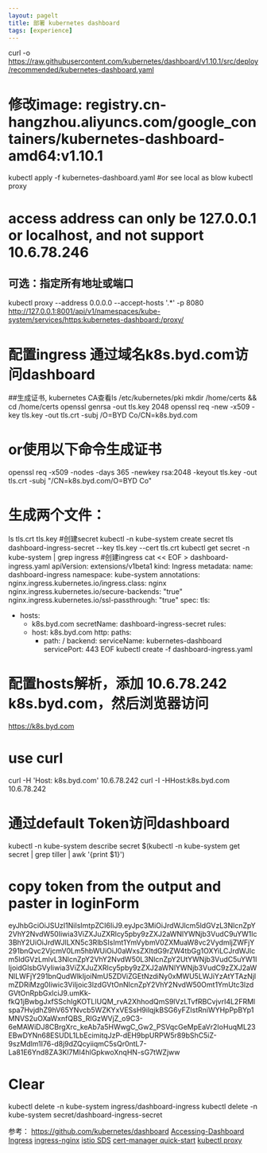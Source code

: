 ```yaml
---
layout: pagelt
title: 部署 kubernetes dashboard
tags: [experience]
---
```


curl -o https://raw.githubusercontent.com/kubernetes/dashboard/v1.10.1/src/deploy/recommended/kubernetes-dashboard.yaml
# 修改image: registry.cn-hangzhou.aliyuncs.com/google_containers/kubernetes-dashboard-amd64:v1.10.1
kubectl apply -f kubernetes-dashboard.yaml
#or see local as blow 
kubectl proxy
# access address can only be 127.0.0.1 or localhost, and not support 10.6.78.246
## 可选：指定所有地址或端口
kubectl proxy --address 0.0.0.0 --accept-hosts '.*' -p 8080
<http://127.0.0.1:8001/api/v1/namespaces/kube-system/services/https:kubernetes-dashboard:/proxy/>

# 配置ingress 通过域名k8s.byd.com访问dashboard
##生成证书, kubernetes CA查看ls /etc/kubernetes/pki
mkdir /home/certs && cd /home/certs
openssl genrsa -out tls.key 2048
openssl req -new -x509 -key tls.key -out tls.crt -subj /O=BYD Co/CN=k8s.byd.com
# or使用以下命令生成证书
openssl req -x509 -nodes -days 365 -newkey rsa:2048 -keyout tls.key -out tls.crt -subj "/CN=k8s.byd.com/O=BYD Co"
# 生成两个文件： 
ls
tls.crt  tls.key
#创建secret
kubectl -n kube-system  create secret tls dashboard-ingress-secret --key tls.key --cert tls.crt
kubectl get secret -n kube-system | grep ingress
#创建ingress
cat << EOF > dashboard-ingress.yaml
apiVersion: extensions/v1beta1
kind: Ingress
metadata:
  name: dashboard-ingress
  namespace: kube-system
  annotations:
    nginx.ingress.kubernetes.io/ingress.class: nginx
    nginx.ingress.kubernetes.io/secure-backends: "true"
    nginx.ingress.kubernetes.io/ssl-passthrough: "true"
spec:
  tls:
  - hosts:
    - k8s.byd.com
    secretName: dashboard-ingress-secret
  rules:
    - host: k8s.byd.com
      http:
        paths:
        - path: /
          backend:
            serviceName: kubernetes-dashboard
            servicePort: 443
EOF
kubectl create -f dashboard-ingress.yaml
# 配置hosts解析，添加 10.6.78.242 k8s.byd.com，然后浏览器访问
<https://k8s.byd.com>
# use curl
curl -H 'Host: k8s.byd.com' 10.6.78.242
curl -I -HHost:k8s.byd.com 10.6.78.242

# 通过default Token访问dashboard
kubectl -n kube-system describe secret $(kubectl -n kube-system get secret | grep tiller | awk '{print $1}')
# copy token from the output and paster in loginForm
eyJhbGciOiJSUzI1NiIsImtpZCI6IiJ9.eyJpc3MiOiJrdWJlcm5ldGVzL3NlcnZpY2VhY2NvdW50Iiwia3ViZXJuZXRlcy5pby9zZXJ2aWNlYWNjb3VudC9uYW1lc3BhY2UiOiJrdWJlLXN5c3RlbSIsImt1YmVybmV0ZXMuaW8vc2VydmljZWFjY291bnQvc2VjcmV0Lm5hbWUiOiJ0aWxsZXItdG9rZW4tbGg1OXYiLCJrdWJlcm5ldGVzLmlvL3NlcnZpY2VhY2NvdW50L3NlcnZpY2UtYWNjb3VudC5uYW1lIjoidGlsbGVyIiwia3ViZXJuZXRlcy5pby9zZXJ2aWNlYWNjb3VudC9zZXJ2aWNlLWFjY291bnQudWlkIjoiNmU5ZDViZGEtNzdiNy0xMWU5LWJiYzAtYTAzNjlmZDRiMzg0Iiwic3ViIjoic3lzdGVtOnNlcnZpY2VhY2NvdW50Omt1YmUtc3lzdGVtOnRpbGxlciJ9.umKk-fkQ1jBwbgJxfSSchIgKOTLlUQM_rvA2XhhodQmS9lVzLTvfRBCvjvrI4L2FRMlspa7HvjdhZ9hV65YNvcb5WZKYxVESsH9ilqjkBSG6yFZIstRniWYHpPpBYp1MNVS2uOXaWxnfQBS_RIGzWVjZ_o9C3-6eMAWiDJ8CBrgXrc_keAb7a5HWwgC_Gw2_PSVqcGeMpEaVr2IoHuqML23EBwDYNn68ESUDL1LbEcimitqJzP-dEH9bpURPW5r89bShC5iZ-9szMdlm1I76-d8j9dZQcyiiqmC5sQr0ntL7-La81E6Ynd8ZA3Kl7MI4hlGpkwoXnqHN-sG7tWZjww

# Clear
kubectl delete -n kube-system ingress/dashboard-ingress
kubectl delete -n kube-system secret/dashboard-ingress-secret

参考：
<https://github.com/kubernetes/dashboard>
[Accessing-Dashboard](https://github.com/kubernetes/dashboard/wiki/Accessing-Dashboard---1.7.X-and-above)
[Ingress](https://kubernetes.io/docs/concepts/services-networking/ingress/)
[ingress-nginx](https://kubernetes.github.io/ingress-nginx/)
[istio SDS](https://istio.io/zh/docs/tasks/traffic-management/secure-ingress/sds/)
[cert-manager quick-start](https://github.com/jetstack/cert-manager/blob/master/docs/tutorials/acme/quick-start/index.rst)
[kubectl proxy](https://kubernetes.io/docs/reference/generated/kubectl/kubectl-commands#proxy/)